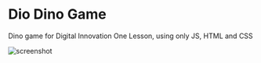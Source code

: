 # Dio Dino Game 
Dino game for Digital Innovation One Lesson, using only JS, HTML and CSS

![screenshot](example.png?raw=true "screenshot")


